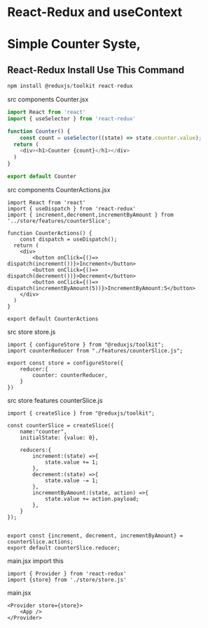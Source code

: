 # React-Redux and useContext
<h1>Simple Counter Syste,</h1>
<h2>React-Redux Install Use This Command</h2>

```js Redux Toolkit Install
npm install @reduxjs/toolkit react-redux
```

src
    components
              Counter.jsx
```js
import React from 'react'
import { useSelector } from 'react-redux'

function Counter() {
    const count = useSelector((state) => state.counter.value);
  return (
    <div><h1>Counter {count}</h1></div>
  )
}

export default Counter
```

src
    components
              CounterActions.jsx

```
import React from 'react'
import { useDispatch } from 'react-redux'
import { increment,decrement,incrementByAmount } from '../store/features/counterSlice';

function CounterActions() {
    const dispatch = useDispatch();
  return (
    <div>
        <button onClick={()=> dispatch(increment())}>Increment</button>
        <button onClick={()=> dispatch(decrement())}>Decrement</button>
        <button onClick={()=> dispatch(incrementByAmount(5))}>IncrementByAmount:5</button>
    </div>
  )
}

export default CounterActions
```

src
    store
          store.js

```
import { configureStore } from "@reduxjs/toolkit";
import counterReducer from "./features/counterSlice.js";

export const store = configureStore({
    reducer:{
        counter: counterReducer,
    }
})
```

src
    store
          features
                  counterSlice.js
```
import { createSlice } from "@reduxjs/toolkit";

const counterSlice = createSlice({
    name:"counter",
    initialState: {value: 0},

    reducers:{
        increment:(state) =>{
            state.value += 1;
        },
        decrement:(state) =>{
            state.value -= 1;
        },
        incrementByAmount:(state, action) =>{
            state.value += action.payload;
        },
    }
});


export const {increment, decrement, incrementByAmount} = counterSlice.actions;
export default counterSlice.reducer;
```

main.jsx import this
```
import { Provider } from 'react-redux'
import {store} from './store/store.js'
```

main.jsx
```
<Provider store={store}>
    <App />
</Provider>
```

